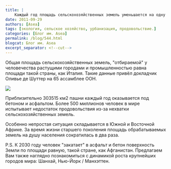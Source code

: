 ```yaml
---
title: |
    Каждый год площадь сельскохозяйственных земель уменьшается на одну Италию
date: 2011-09-29
authors: [Asea]
tags: [экология, сельское хозяйство, урбанизация, продовольствие.]
categories: [Блог им. Asea]
permalink: /blog/544.html
blogcat: Блог им. Asea
excerpt_separator: <!--cut-->
---
```


Общая площадь сельскохозяйственных земель, "отбираемой" у человечества растущими городами и промышленностью равна площади такой страны, как Италия. Такие данные привёл докладчик Оливье де Шуттер на 65 ассамблее ООН.

![](http://itw66.ru/uploads/images/00/00/36/2011/09/29/eeb6e7.jpg)

Приблизительно 303515 км2 пашни каждый год оказывается под бетоном и асфальтом. Более 500 миллионов человек в мире испытывает недостаток продовольствия из-за нехватки сельскохозяйственных земель.


<!--cut-->

 Особенно непростая ситуация складывается в Южной и Восточной Африке. За время жизни старшего поколения площадь обрабатываемых земель на душу населения сократилась в два раза.

P.S. К 2030 году человек "закатает" в асфальт и бетон поверхность Земли по площади равную, такой стране, как Афганистан. Предлагаем Вам также наглядно познакомиться с динамикой роста крупнейших городов мира: Шанхай, Нью-Йорк / Манхэттен.

